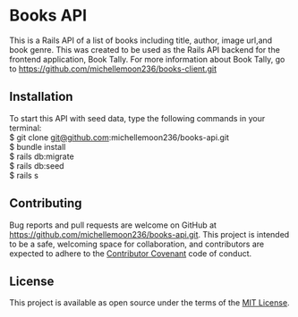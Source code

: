 # Books API

This is a Rails API of a list of books including title, author, image url,and book genre. This was created to be used as the Rails API backend for the frontend application, Book Tally. For more information about Book Tally, go to https://github.com/michellemoon236/books-client.git

## Installation

To start this API with seed data, type the following commands in your terminal:  
  $ git clone git@github.com:michellemoon236/books-api.git  
  $ bundle install  
  $ rails db:migrate  
  $ rails db:seed  
  $ rails s  
    
## Contributing

Bug reports and pull requests are welcome on GitHub at https://github.com/michellemoon236/books-api.git. This project is intended to be a safe, welcoming space for collaboration, and contributors are expected to adhere to the [Contributor Covenant](http://contributor-covenant.org) code of conduct.

## License

This project is available as open source under the terms of the [MIT License](https://opensource.org/licenses/MIT).
